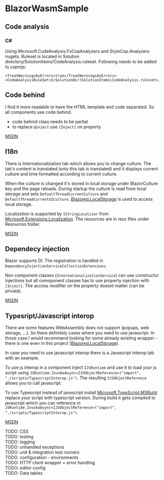 # BlazorWasmSample
## Code analysis
### C#
Using Microsoft.CodeAnalysis.FxCopAnalyzers and StyleCop.Analyzers nugets.
Ruleset is located in Solution directory/SolutionItems/CodeAnalysis.ruleset.
Following needs to be added to csprojs:
```
<TreatWarningsAsErrors>true</TreatWarningsAsErrors>
<CodeAnalysisRuleSet>$(SolutionDir)SolutionItems\CodeAnalysis.ruleset</CodeAnalysisRuleSet>
```
## Code behind
I find it more readable to have the HTML template and code separated.
So all components use code behind.
* code behind class needs to be partial
* to replace `@inject` use `[Inject]` on property

[MSDN](https://docs.microsoft.com/en-us/aspnet/core/blazor/components/?view=aspnetcore-3.1#partial-class-support)

## I18n
There is Internationalization tab which allows you to change culture. The tab's content is translated (only this tab is translated)
and it displays current culture and time formatted according to current culture.

When the culture is changed it's stored in local storage under BlazorCulture key and the page reloads.
During startup the culture is read from local storage and sets `DefaultThreadCurrentCulture` and `DefaultThreadCurrentUICulture`.
[Blazored.LocalStorage](https://www.nuget.org/packages/Blazored.LocalStorage/) is used to access local storage.

Localization is supported by `IStringLocalizer` from [Microsoft.Extensions.Localization](https://www.nuget.org/packages/Microsoft.Extensions.Localization/).
The resources are in resx files under Resources folder.

[MSDN](https://docs.microsoft.com/en-us/aspnet/core/blazor/globalization-localization?view=aspnetcore-3.1)

## Dependecy injection
Blazor supports DI. The registration is handled in `DependencyInjectionServiceCollectionExtensions`.

Non component classes (`InternationalizationService`) can use constructor injections but all comoponent classes has to use property injection with `[Inject]`.
The access modifier on the property doesnt matter (can be private).

[MSDN](https://docs.microsoft.com/en-us/aspnet/core/blazor/fundamentals/dependency-injection?view=aspnetcore-3.1)

## Typesript/Javascript interop
There are some features WebAssembly does not support (popups, web storage, ...). So there definitely cases where you need to use javascript.
In those case I would recommend looking for some already existing wrapper - there is one even in this project ([Blazored.LocalStorage](https://www.nuget.org/packages/Blazored.LocalStorage/)).

In case you need to use javascript interop there is a Javascript interop tab with an example.

To use js interop in a component inject `IJSRuntime` and use it to load your js script using `JSRuntime.InvokeAsync<IJSObjectReference>("import", "./scripts/TypescriptInterop.js")`.
The resulting `IJSObjectReference` allows you to call javascript.

To use Typescript instead of javascript install [Microsoft.TypeScript.MSBuild](https://www.nuget.org/packages/Microsoft.TypeScript.MSBuild/) replace your script with typescript version.
During build it gets compiled to javascript which you can reference in `JSRuntime.InvokeAsync<IJSObjectReference>("import", "./scripts/TypescriptInterop.js")`.

[MSDN](https://docs.microsoft.com/en-us/aspnet/core/blazor/call-javascript-from-dotnet?view=aspnetcore-3.1)

TODO: CSS  
TODO: testing  
TODO: logging  
TODO: unhandled exceptions  
TODO: unit & integration test runners   
TODO: configuration - environments   
TODO: HTTP client wrapper + error handling   
TODO: editor config  
TODO: Data tables   